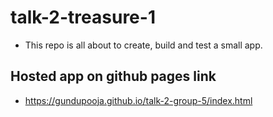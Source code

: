# talk-2-treasure-1
- This repo is all about to create, build and test a small app.

## Hosted app on github pages link
 - https://gundupooja.github.io/talk-2-group-5/index.html
 
 
 

 
